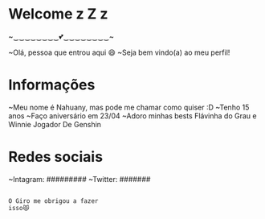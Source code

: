# Welcome z Z z
~‿‿‿‿‿‿‿‿💕‿‿‿‿‿‿‿‿~

~Olá, pessoa que entrou aqui 😄
~Seja bem vindo(a) ao meu perfil!

# Informações

~Meu nome é Nahuany, mas pode me chamar como quiser :D
~Tenho 15 anos
~Faço aniversário em 23/04
~Adoro minhas bests Flávinha do Grau e Winnie Jogador De Genshin

# Redes sociais

~Intagram: #########
~Twitter: #######












                                                                                                                                                              O Giro me obrigou a fazer                                                                                                                                                                            isso😾
